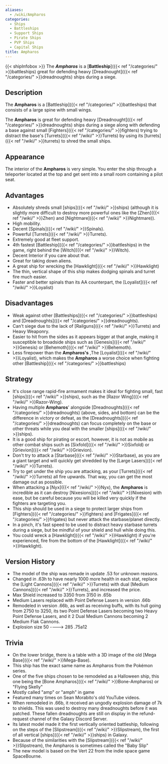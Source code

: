 ```yaml
---
aliases:
  - /wiki/Ampharos
categories:
  - Ships
  - Battleships
  - Support Ships
  - Pirate Ships
  - PVP Ships
  - Capital Ships
title: Ampharos
---
```


{{< shipInfobox >}} The **_Ampharos_** is a [**Battleship**]({{< ref "/categories/" >}}battleships) great for defending heavy [Dreadnought]({{< ref "/categories/" >}}dreadnoughts) ships during a siege.

## Description

The **Ampharos** is a [Battleship]({{< ref "/categories/" >}}battleships) that consists of a large spine with small wings.

The **Ampharos** is great for defending heavy [Dreadnought]({{< ref "/categories/" >}}dreadnoughts) ships during a siege along with defending a base against small [Fighters]({{< ref "/categories/" >}}fighters) trying to distract the base's [Turrets]({{< ref "/wiki/" >}}Turrets) by using its [turrets]({{< ref "/wiki/" >}}turrets) to shred the small ships.

## Appearance

The interior of the **Ampharos** is very simple. You enter the ship through a teleporter located at the top and get sent into a small room containing a pilot seat.

## Advantages

- Absolutely shreds small [ships]({{< ref "/wiki/" >}}ships) (although it is slightly more difficult to destroy more powerful ones like the [Zhen]({{< ref "/wiki/" >}}Zhen) and [Nightmare]({{< ref "/wiki/" >}}Nightmare)).
- High mobility.
- Decent [Spinals]({{< ref "/wiki/" >}}Spinals).
- Powerful [Turrets]({{< ref "/wiki/" >}}Turrets).
- Extremely good at fleet support.
- 4th fastest [Battleship]({{< ref "/categories/" >}}battleships) in the game, right behind the [Witch]({{< ref "/wiki/" >}}Witch).
- Decent Interior if you care about that.
- Great for taking down aliens.
- A great ship for wrecking the [Hawklight]({{< ref "/wiki/" >}}Hawklight)
- The thin, vertical shape of this ship makes dodging spinals and turret fire much easier.
- Faster and better spinals than its AA counterpart, the [Loyalist]({{< ref "/wiki/" >}}Loyalist)

## Disadvantages

- Weak against other [Battleships]({{< ref "/categories/" >}}battleships) and [Dreadnoughts]({{< ref "/categories/" >}}dreadnoughts).
- Can't siege due to the lack of [Railguns]({{< ref "/wiki/" >}}Turrets) and Heavy Weaponry.
- Easier to hit from the sides as it appears bigger at that angle, making it susceptible to broadside ships such as [Genesis]({{< ref "/wiki/" >}}Genesis) or [Behemoth]({{< ref "/wiki/" >}}Behemoth).
- Less firepower than the **Ampharos's** ,The [Loyalist]({{< ref "/wiki/" >}}Loyalist), which makes the **Ampharos** a worse choice when fighting other [Battleship]({{< ref "/categories/" >}}battleships)

## Strategy

- It's close range rapid-fire armament makes it ideal for fighting small, fast [ships]({{< ref "/wiki/" >}}ships), such as the [Razor Wing]({{< ref "/wiki/" >}}Razor-Wing).
- Having multiple **Ampharos**' alongside [Dreadnoughts]({{< ref "/categories/" >}}dreadnoughts) (above, sides, and bottom) can be the difference in victory or defeat, as the [Dreadnoughts]({{< ref "/categories/" >}}dreadnoughts) can focus completely on the base or other threats while you deal with the smaller [ships]({{< ref "/wiki/" >}}ships).
- It is a good ship for pirating or escort, however, it is not as mobile as other combat ships such as [Sixfold]({{< ref "/wiki/" >}}Sixfold) or [Grievion]({{< ref "/wiki/" >}}Grievion).
- Don't try to attack a [Starbase]({{< ref "/wiki/" >}}Starbase), as you are a giant target and will quickly get shredded by the [Large Lasers]({{< ref "/wiki/" >}}Turrets).
- Try to get under the ship you are attacking, as your [Turrets]({{< ref "/wiki/" >}}Turrets) all fire upwards. That way, you can get the most damage out as possible.
- When attacking a [Nyx]({{< ref "/wiki/" >}}Nyx), the **Ampharos** is incredible as it can destroy [Nixesions]({{< ref "/wiki/" >}}Nixesion) with ease, but be careful because you will be killed very quickly if the fighters are targeting you.
- This ship should be used in a siege to protect larger ships from [Fighters]({{< ref "/categories/" >}}fighters) and [Frigates]({{< ref "/categories/" >}}frigates) but never attack the starbase/planet directly.
- In a pinch, it's fast speed to be used to distract heavy starbase turrets during a siege, but be mindful of your shield and hull while doing this.
- You could wreck a [Hawklight]({{< ref "/wiki/" >}}Hawklight) if you're experienced, fire from the bottom of the [Hawklight]({{< ref "/wiki/" >}}Hawklight).

## Version History

- The model of the ship was remade in update .53 for unknown reasons.
- Changed in .63h to have nearly 1000 more health in each stat, replace the [Light Cannons]({{< ref "/wiki/" >}}Turrets) with dual [Medium Cannons]({{< ref "/wiki/" >}}Turrets), and increased the price.
- Max Shield increased to 3350 from 3150 in .65b
- Medium Lasers replaced with Point Defense Lasers in version .66b
- Remodeled in version .66b, as well as receiving buffs, with its hull going from 2750 to 3250, its two Point Defense Lasers becoming two Heavy Point Defense Lasers, and it 2 Dual Medium Cannons becoming 2 Medium Flak Cannons.
- Explosion size 50 ----> 285 .75a12

## Trivia

- On the lower bridge, there is a table with a 3D image of the old [Mega Base]({{< ref "/wiki/" >}}Mega-Base).
- This ship has the exact same name as Ampharos from the Pokémon series.
- One of the five ships chosen to be remodeled as a Halloween ship, this one being the [Bone Ampharos]({{< ref "/wiki/" >}}Bone-Ampharos) or "Flying Skelly"
- Mostly called "amp" or "amph" in game
- Featured many times on Sean Morabito's old YouTube videos.
- When remodeled in .66b, it received an ungodly explosion damage of 7k to shields. This was used to destroy many dreadnoughts before it was patched. These fallen dreadnoughts are still on display in the refund-request channel of the Galaxy Discord Server.
- Its latest model made it the first vertically oriented battleship, following on the steps of the [Slipstream]({{< ref "/wiki/" >}}Slipstream), the first of all vertical [ships]({{< ref "/wiki/" >}}ships) in Galaxy.
- Because of the similarities with the [Slipstream]({{< ref "/wiki/" >}}Slipstream), the Ampharos is sometimes called the "Baby Slip"
- The new model is based on the Vert 22 from the indie space game SpaceBourne.
